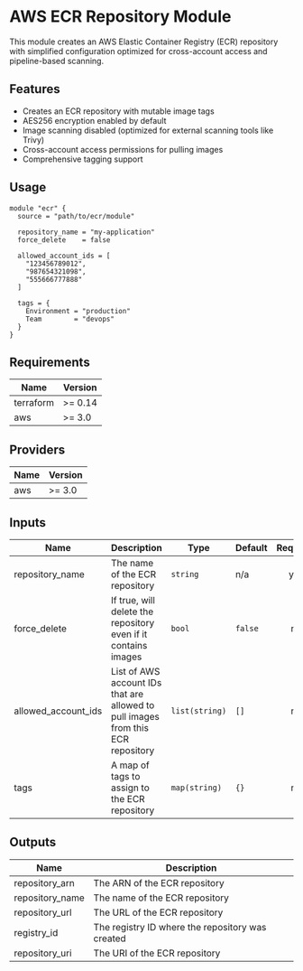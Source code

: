 # AWS ECR Repository Module

This module creates an AWS Elastic Container Registry (ECR) repository with simplified configuration optimized for cross-account access and pipeline-based scanning.

## Features

- Creates an ECR repository with mutable image tags
- AES256 encryption enabled by default
- Image scanning disabled (optimized for external scanning tools like Trivy)
- Cross-account access permissions for pulling images
- Comprehensive tagging support

## Usage

```hcl
module "ecr" {
  source = "path/to/ecr/module"
  
  repository_name = "my-application"
  force_delete    = false
  
  allowed_account_ids = [
    "123456789012",
    "987654321098",
    "555666777888"
  ]
  
  tags = {
    Environment = "production"
    Team        = "devops"
  }
}
```

## Requirements

| Name | Version |
|------|---------|
| terraform | >= 0.14 |
| aws | >= 3.0 |

## Providers

| Name | Version |
|------|---------|
| aws | >= 3.0 |

## Inputs

| Name | Description | Type | Default | Required |
|------|-------------|------|---------|:--------:|
| repository_name | The name of the ECR repository | `string` | n/a | yes |
| force_delete | If true, will delete the repository even if it contains images | `bool` | `false` | no |
| allowed_account_ids | List of AWS account IDs that are allowed to pull images from this ECR repository | `list(string)` | `[]` | no |
| tags | A map of tags to assign to the ECR repository | `map(string)` | `{}` | no |

## Outputs

| Name | Description |
|------|-------------|
| repository_arn | The ARN of the ECR repository |
| repository_name | The name of the ECR repository |
| repository_url | The URL of the ECR repository |
| registry_id | The registry ID where the repository was created |
| repository_uri | The URI of the ECR repository |